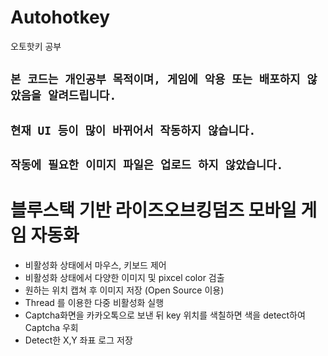 # Autohotkey
오토핫키 공부  


## `본 코드는 개인공부 목적이며, 게임에 악용 또는 배포하지 않았음을 알려드립니다.` 
## `현재 UI 등이 많이 바뀌어서 작동하지 않습니다. `
## `작동에 필요한 이미지 파일은 업로드 하지 않았습니다.` 

# 블루스택 기반 라이즈오브킹덤즈 모바일 게임 자동화 
+ 비활성화 상태에서 마우스, 키보드 제어
+ 비활성화 상태에서 다양한 이미지 및 pixcel color 검출 
+ 원하는 위치 캡쳐 후 이미지 저장 (Open Source 이용) 
+ Thread 를 이용한 다중 비활성화 실행 
+ Captcha화면을 카카오톡으로 보낸 뒤 key 위치를 색칠하면 색을 detect하여 Captcha 우회
+ Detect한 X,Y 좌표 로그 저장 


